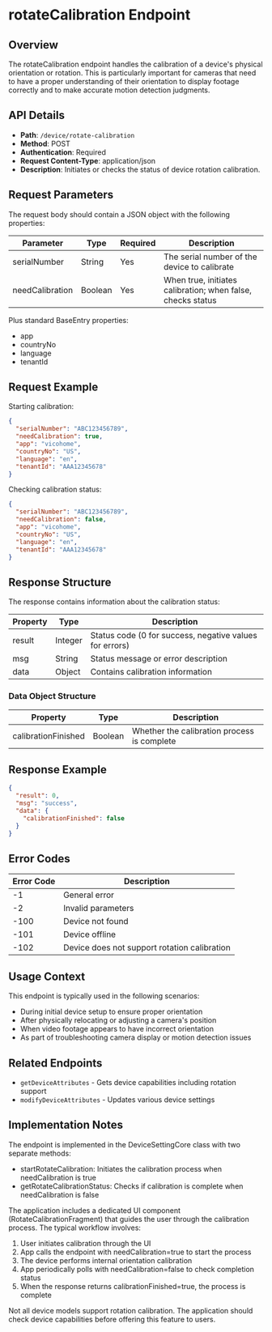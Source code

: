 # rotateCalibration Endpoint

## Overview
The rotateCalibration endpoint handles the calibration of a device's physical orientation or rotation. This is particularly important for cameras that need to have a proper understanding of their orientation to display footage correctly and to make accurate motion detection judgments.

## API Details
- **Path**: `/device/rotate-calibration`
- **Method**: POST
- **Authentication**: Required
- **Request Content-Type**: application/json
- **Description**: Initiates or checks the status of device rotation calibration.

## Request Parameters
The request body should contain a JSON object with the following properties:

| Parameter | Type | Required | Description |
|-----------|------|----------|-------------|
| serialNumber | String | Yes | The serial number of the device to calibrate |
| needCalibration | Boolean | Yes | When true, initiates calibration; when false, checks status |

Plus standard BaseEntry properties:
- app
- countryNo
- language
- tenantId

## Request Example
Starting calibration:
```json
{
  "serialNumber": "ABC123456789",
  "needCalibration": true,
  "app": "vicohome",
  "countryNo": "US",
  "language": "en",
  "tenantId": "AAA12345678"
}
```

Checking calibration status:
```json
{
  "serialNumber": "ABC123456789",
  "needCalibration": false,
  "app": "vicohome",
  "countryNo": "US",
  "language": "en",
  "tenantId": "AAA12345678"
}
```

## Response Structure
The response contains information about the calibration status:

| Property | Type | Description |
|----------|------|-------------|
| result | Integer | Status code (0 for success, negative values for errors) |
| msg | String | Status message or error description |
| data | Object | Contains calibration information |

### Data Object Structure
| Property | Type | Description |
|----------|------|-------------|
| calibrationFinished | Boolean | Whether the calibration process is complete |

## Response Example
```json
{
  "result": 0,
  "msg": "success",
  "data": {
    "calibrationFinished": false
  }
}
```

## Error Codes
| Error Code | Description |
|------------|-------------|
| -1 | General error |
| -2 | Invalid parameters |
| -100 | Device not found |
| -101 | Device offline |
| -102 | Device does not support rotation calibration |

## Usage Context
This endpoint is typically used in the following scenarios:
- During initial device setup to ensure proper orientation
- After physically relocating or adjusting a camera's position
- When video footage appears to have incorrect orientation
- As part of troubleshooting camera display or motion detection issues

## Related Endpoints
- `getDeviceAttributes` - Gets device capabilities including rotation support
- `modifyDeviceAttributes` - Updates various device settings

## Implementation Notes
The endpoint is implemented in the DeviceSettingCore class with two separate methods:
- startRotateCalibration: Initiates the calibration process when needCalibration is true
- getRotateCalibrationStatus: Checks if calibration is complete when needCalibration is false

The application includes a dedicated UI component (RotateCalibrationFragment) that guides the user through the calibration process. The typical workflow involves:

1. User initiates calibration through the UI
2. App calls the endpoint with needCalibration=true to start the process
3. The device performs internal orientation calibration
4. App periodically polls with needCalibration=false to check completion status
5. When the response returns calibrationFinished=true, the process is complete

Not all device models support rotation calibration. The application should check device capabilities before offering this feature to users.